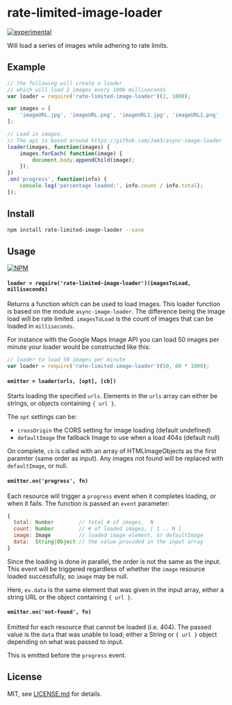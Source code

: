 # rate-limited-image-loader

[![experimental](http://badges.github.io/stability-badges/dist/experimental.svg)](http://github.com/badges/stability-badges)

Will load a series of images while adhering to rate limits.

## Example
```javascript
// the following will create a loader 
// which will load 2 images every 1000 milliseconds
var loader = require('rate-limited-image-loader')(2, 1000);

var images = [
    'imageURL.jpg', 'imageURL.png', 'imageURL1.jpg', 'imageURL1.png'
];

// Load in images.
// The api is based around https://github.com/Jam3/async-image-loader
loader(images, function(images) {
    images.forEach( function(image) {
        document.body.appendChild(image);
    });
})
.on('progress', function(info) {
    console.log('percentage loaded:', info.count / info.total);
});
```

## Install

```sh
npm install rate-limited-image-laoder --save
```

## Usage

[![NPM](https://nodei.co/npm/rate-limited-image-loader.png)](https://www.npmjs.com/package/rate-limited-image-loader)

#### `loader = require('rate-limited-image-loader')(imagesToLoad, milliseconds)`

Returns a function which can be used to load images. This loader function is based on the module `async-image-loader`. The difference being the image load will be rate limited. `imagesToLoad` is the count of images that can be loaded in `milliseconds`.

For instance with the Google Maps Image API you can load 50 images per minute your loader would be constructed like this:
```javascript
// loader to load 50 images per minute
var loader = require('rate-limited-image-loader')(50, 60 * 1000);
```

#### `emitter = loader(urls, [opt], [cb])`

Starts loading the specified `urls`. Elements in the `urls` array can either be strings, or objects containing `{ url }`.

The `opt` settings can be:

- `crossOrigin` the CORS setting for image loading (default undefined)
- `defaultImage` the fallback Image to use when a load 404s (default null) 

On complete, `cb` is called with an array of HTMLImageObjects as the first paramter (same order as input). Any images not found will be replaced with `defaultImage`, or null.

#### `emitter.on('progress', fn)`

Each resource will trigger a `progress` event when it completes loading, or when it fails. The function is passed an `event` parameter:

```js
{
  total: Number        // total # of images,  N
  count: Number        // # of loaded images, [ 1 .. N ]
  image: Image         // loaded image element, or defaultImage
  data:  String|Object // the value provided in the input array
}
```

Since the loading is done in parallel, the order is not the same as the input. This event will be triggered regardless of whether the `image` resource loaded successfully, so `image` may be null.

Here, `ev.data` is the same element that was given in the input array, either a string URL or the object containing `{ url }`.

#### `emitter.on('not-found', fn)`

Emitted for each resource that cannot be loaded (i.e. 404). The passed value is the `data` that was unable to load; either a String or `{ url }` object depending on what was passed to input.

This is emitted before the `progress` event.


## License

MIT, see [LICENSE.md](http://github.com/Jam3/rate-limited-image-loader/blob/master/LICENSE.md) for details.
